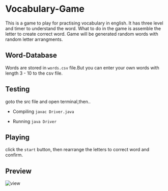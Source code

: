 # Vocabulary-Game
This is a game to play for practising vocabulary in english. It has three level and timer to understand the word. What to do in the game is assemble the letter to create correct word. Game will be generated random words with random letter arrangments.

## Word-Database
Words are stored in `words.csv` file.But you can enter your own words with length 3 - 10 to the csv file.

## Testing
goto the src file and open terminal,then..

- Compiling
      `javac Driver.java` 
  
- Running
      `java Driver`
      
## Playing
click the `start` button, then rearrange the letters to correct word and confirm.
 
## Preview
  
 ![view](https://user-images.githubusercontent.com/34955038/38660209-11d0119a-3e4a-11e8-9b52-58e7bb158e1d.JPG)

   

